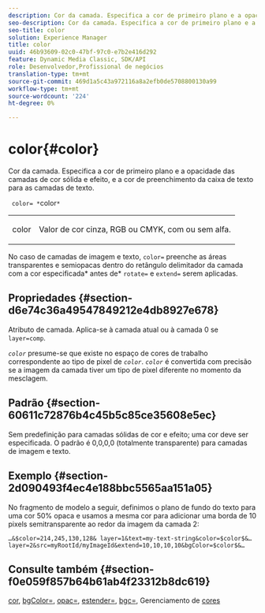 ```yaml
---
description: Cor da camada. Especifica a cor de primeiro plano e a opacidade das camadas de cor sólida e efeito, e a cor de preenchimento da caixa de texto para as camadas de texto.
seo-description: Cor da camada. Especifica a cor de primeiro plano e a opacidade das camadas de cor sólida e efeito, e a cor de preenchimento da caixa de texto para as camadas de texto.
seo-title: color
solution: Experience Manager
title: color
uuid: 46b93609-02c0-47bf-97c0-e7b2e416d292
feature: Dynamic Media Classic, SDK/API
role: Desenvolvedor,Profissional de negócios
translation-type: tm+mt
source-git-commit: 469d1a5c43a972116a8a2efb0de5708800130a99
workflow-type: tm+mt
source-wordcount: '224'
ht-degree: 0%

---
```



# color{#color}

Cor da camada. Especifica a cor de primeiro plano e a opacidade das camadas de cor sólida e efeito, e a cor de preenchimento da caixa de texto para as camadas de texto.

` color= *`color`*`

<table id="simpletable_68645167998A42229CEF858909FD447E"> 
 <tr class="strow"> 
  <td class="stentry"> <p> <span class="codeph"> <span class="varname"> color  </span> </span> </p> </td> 
  <td class="stentry"> <p>Valor de cor cinza, RGB ou CMYK, com ou sem alfa. </p> </td> 
 </tr> 
</table>

No caso de camadas de imagem e texto, `color=` preenche as áreas transparentes e semiopacas dentro do retângulo delimitador da camada com a cor especificada* antes de* `rotate=` e `extend=` serem aplicadas.

## Propriedades {#section-d6e74c36a49547849212e4db8927e678}

Atributo de camada. Aplica-se à camada atual ou à camada 0 se `layer=comp`.

*`color`* presume-se que existe no espaço de cores de trabalho correspondente ao tipo de pixel de  *`color`*. *`color`* é convertida com precisão se a imagem da camada tiver um tipo de pixel diferente no momento da mesclagem.

## Padrão {#section-60611c72876b4c45b5c85ce35608e5ec}

Sem predefinição para camadas sólidas de cor e efeito; uma cor deve ser especificada. O padrão é 0,0,0,0 (totalmente transparente) para camadas de imagem e texto.

## Exemplo {#section-2d090493f4ec4e188bbc5565aa151a05}

No fragmento de modelo a seguir, definimos o plano de fundo do texto para uma cor 50% opaca e usamos a mesma cor para adicionar uma borda de 10 pixels semitransparente ao redor da imagem da camada 2:

`…&$color=214,245,130,128& layer=1&text=my-text-string&color=$color$&… layer=2&src=myRootId/myImageId&extend=10,10,10,10&bgColor=$color$&…`

## Consulte também {#section-f0e059f857b64b61ab4f23312b8dc619}

[cor](../../../../../is-api/http-ref/image-serving-api-ref/c-http-protocol-reference/c-data-types/r-is-http-color.md#reference-0fdb264a3aed4bd78451bb55311f6e93),  [bgColor=](../../../../../is-api/http-ref/image-serving-api-ref/c-http-protocol-reference/c-command-reference/r-bgcolor.md#reference-441371ba4ef54fe781887c5ae448f6ab),  [opac=](../../../../../is-api/http-ref/image-serving-api-ref/c-http-protocol-reference/c-command-reference/r-opac.md#reference-d2269b51aca34599a08d0a46ee5c27e5),  [estender=](../../../../../is-api/http-ref/image-serving-api-ref/c-http-protocol-reference/c-command-reference/r-extend.md#reference-7e9156beb285459d830e2d56782a74ac),  [bgc=](../../../../../is-api/http-ref/image-serving-api-ref/c-http-protocol-reference/c-command-reference/r-bgc.md#reference-53376175f617446fbe5c69120f834b88), Gerenciamento de  [cores](../../../../../is-api/http-ref/image-serving-api-ref/c-http-protocol-reference/c-syntax-and-features/r-color-management.md#reference-c7e4a72d589145189f7e4bcb6b4544d7)
